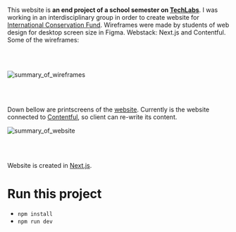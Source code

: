 <br/>

This website is <b> an end project of a school semester on [TechLabs](https://techlabs.org/)</b>. I was working in an interdisciplinary group in order to create website for [International Conservation Fund](https://www.linkedin.com/company/international-conservation-fund/). Wireframes were made by students of web design for desktop screen size in Figma. Webstack: Next.js and Contentful. Some of the wireframes:

<br/>
<br/>

![summary_of_wireframes](https://user-images.githubusercontent.com/67165857/231404997-25efd202-9128-4e56-956d-e025eb766025.png)


<br/>
<br/>

Down bellow are printscreens of the [website](https://icf-website-havoriskova.vercel.app/). Currently is the website connected to [Contentful](https://www.contentful.com/), so client can re-write its content. 

![summary_of_website](https://user-images.githubusercontent.com/67165857/235232218-eca036f4-09da-4d5b-8b8a-e8eb4bbe87de.png)


<br/>
<br/>

Website is created in [Next.js](https://nextjs.org/learn).
# Run this project
- `npm install`
- `npm run dev`
